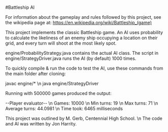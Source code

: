 #Battleship AI

For information about the gameplay and rules followed by this project, see the wikipedia page at:
https://en.wikipedia.org/wiki/Battleship_(game)

This project implements the classic Battleship game. An AI uses probability to calculate the likeliness of an enemy ship occupying a location on their grid, and every turn will shoot at the most likely spot. 

engine/ProbabilityStrategy.java contains the actual AI class. The script in engine/StrategyDriver.java runs the AI (by default) 1000 times. 

To quickly compile & run the code to test the AI, use these commands from the main folder after cloning: 

javac engine/*  \n
java engine/StrategyDriver


Running with 500000 games produced the output:

--Player evaluator--  \n
Games: 10000  \n
Min turns: 19  \n
Max turns: 71  \n
Average turns: 44.0981  \n
Time took: 6465 milliseconds 



This project was outlined by M. Gerb, Centennial High School.  \n
The code and AI was written by Jon Harrity.
